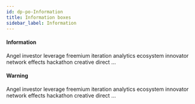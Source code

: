 ```yaml
---
id: dp-po-Information
title: Information boxes
sidebar_label: Information
---
```


<h4>Information</h4>
<div class="dp-po-Info">
	<span class="dp-po-Icon Icon--info Icon--primary"></span>
	<span class="dp-po-info-txt">Angel investor leverage freemium iteration analytics ecosystem innovator network effects hackathon creative direct ...</span>
</div>

<h4>Warning</h4>
<div class="dp-po-Info Info--danger">
	<span class="dp-po-Icon Icon--warning Icon--danger"></span>
	<span class="dp-po-info-txt">Angel investor leverage freemium iteration analytics ecosystem innovator network effects hackathon creative direct ...</span>
</div>

